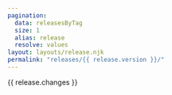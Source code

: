 ```yaml
---
pagination:
  data: releasesByTag
  size: 1
  alias: release
  resolve: values
layout: layouts/release.njk
permalink: "releases/{{ release.version }}/"
---
```

{{ release.changes }}